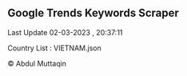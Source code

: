 

## Google Trends Keywords Scraper 
 
Last Update 02-03-2023 , 20:37:11

Country List :
VIETNAM.json



© Abdul Muttaqin 
